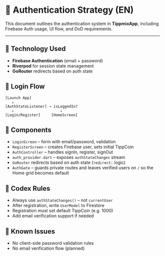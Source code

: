 # 🔐 Authentication Strategy (EN)

This document outlines the authentication system in **TippmixApp**, including Firebase Auth usage, UI flow, and DoD requirements.

---

## 🔧 Technology Used

- **Firebase Authentication** (email + password)
- **Riverpod** for session state management
- **GoRouter** redirects based on auth state

## 🧭 Login Flow

```
[Launch App]
   ↓
[AuthStateListener] → isLoggedIn?
   ↓                     ↓
[Login/Register]     [HomeScreen]
```

## 🧪 Components

- `LoginScreen` – form with email/password, validation
- `RegisterScreen` – creates Firebase user, sets initial TippCoin
- `AuthController` – handles signIn, register, signOut
- `auth_provider.dart` – exposes `authStateChanges` stream
- `GoRouter` redirects based on auth state (`redirect:` logic)
- `AuthGate` – guards private routes and leaves verified users on `/` so the Home grid becomes default

## 🎯 Codex Rules

- Always use `authStateChanges()` – not `currentUser`
- After registration, write `UserModel` to Firestore
- Registration must set default TippCoin (e.g. 1000)
- Add email verification support if needed

## 🚧 Known Issues

- No client-side password validation rules
- No email verification flow (planned)
